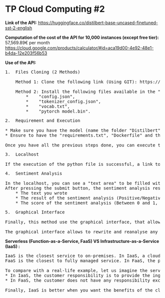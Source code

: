 # TP Cloud Computing #2

__Link of the API:__ https://huggingface.co/distilbert-base-uncased-finetuned-sst-2-english

__Computation of the cost of the API for 10,000 instances (except free tier):__ 57,569.89€ per month https://cloud.google.com/products/calculator/#id=aca19d00-4e92-48e1-b4da-12e203f56b53


__Use of the API:__



<pre>
1.  Files Cloning (2 Methods)
    
    Method 1: Clone the following link (Using GIT): https://huggingface.co/distilbert-base-uncased-finetuned-sst-2-english.

    Method 2: Install the following files available in the "files and versions" section of the API link: 
        *    "config.json", 
        *    "tokenizer_config.json", 
        *    "vocab.txt", 
        *    "pytorch_model.bin".
</pre>

<pre>
2.  Requirement and Execution

* Make sure you have the model (name the folder "Distilbert" or you will have to modify the "model_path" in the python file) in the same folder as the python file.
* Ensure to have the "requirements.txt", "Dockerfile" and the folder "templates" with the file "index.html" (the CSS is not useful).

Once you have all the previous steps done, you can execute the python file "main.py". 
</pre>

<pre>
3.  Localhost

If the execution of the python file is successful, a link toward the localhost will be displayed (should be like this :http://localhost:8080/).
</pre>

<pre>
4.  Sentiment Analysis

In the localhost, you can see a "text area" to be filled with the desire sentence and a "submit button" to send the text to be analysed.
After pressing the submit button, the sentiment analysis results will be displayed and you should see:
    * The text you wrote
    * The result of the sentiment analysis (Positive/Negative).
    * The score of the sentiment analysis (Between 0 and 1, depending on the polarity and the previous result; being 0 the least and 1 the highest). 
</pre>


<pre>
5.  Graphical Interface

Finally, this method use the graphical interface, that allows you to interact continously. The API execute each time you press the submit button. 

The graphical interface allows to rewrite and reanalyse any text with a more user-friendly approach (faster and easier) and without requiring to reload the page or going back.
</pre>



__Serverless (Function-as-a-Service, FaaS) VS Infrastructure-as-a-Service (IaaS) :__
<pre>
IaaS is the closest service to on-premises. In IaaS, a cloud provider rents infrastructure such as servers, virtual machines, networks, and storage. However, customers are still responsible for managing provisioning and installing applications. 
FaaS is the closest to fully managed service. In FaaS, the provider is responsible for powering up and shutting down the server on which the applications run. In such service, the customers do not have to worry about managing or provisioning the server.

To compare with a real-life example, let us imagine the service being a cheeseburger fries. 
* In IaaS, the customer responsibility is to provide the ingredients and all necessities to make the cheeseburger such as the bread, the cheeses, the steaks,  the potatoes, the plates, the utensils, etc., while the “infrastructure” such as the gas/electricity, oven are provided.
* In FaaS, the customer does not have any responsibility except knowing what he wants to order. The infrastructure and the ingredients are provided. 

Finally, IaaS is better when you want the benefits of the cloud while maintaining a large degree of control, while the FaaS is better when you are running application on a high volume transactions or when you need your applications to run on a dynamic basis (or regular schedule) and with a fast scale due to some spike in the workload.
</pre>
